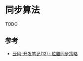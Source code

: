 # 同步算法

TODO



## 参考

- [云风-开发笔记(12) : 位置同步策略](https://blog.codingnow.com/2012/03/dev_note_12.html)